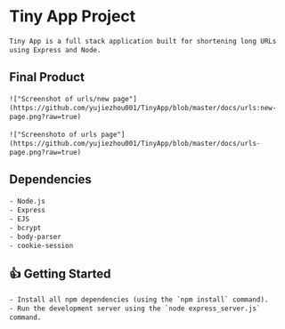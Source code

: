 # Tiny App Project

    Tiny App is a full stack application built for shortening long URLs using Express and Node.

## Final Product

    !["Screenshot of urls/new page"](https://github.com/yujiezhou001/TinyApp/blob/master/docs/urls:new-page.png?raw=true)

    !["Screenshoto of urls page"](https://github.com/yujiezhou001/TinyApp/blob/master/docs/urls-page.png?raw=true)

## Dependencies

    - Node.js
    - Express
    - EJS
    - bcrypt
    - body-parser
    - cookie-session

##  :+1: Getting Started

    - Install all npm dependencies (using the `npm install` command).
    - Run the development server using the `node express_server.js` command.